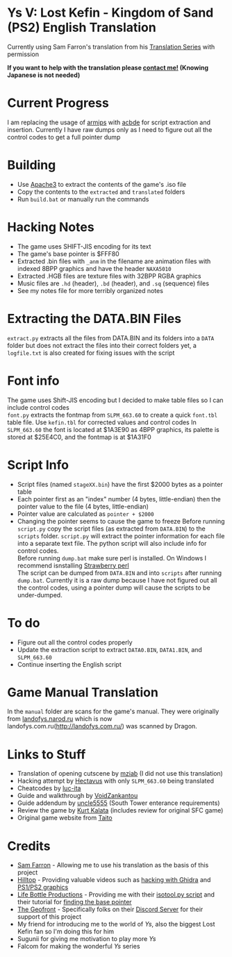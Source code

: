 # Ys V: Lost Kefin - Kingdom of Sand (PS2) English Translation
Currently using Sam Farron's translation from his [Translation Series](https://www.youtube.com/watch?v=LfZZPwIdhzg&list=PLoD4gkRCJkUcgfpU5puBqYy5DX-RJK--b) with permission  
  
**If you want to help with the translation please [contact me!](https://kaisaan.github.io/pages/contact) (Knowing Japanese is not needed)**

# Current Progress  
I am replacing the usage of [armips](https://github.com/Kingcom/armips) with [acbde](https://www.romhacking.net/utilities/1392/) for script extraction and insertion. Currently I have raw dumps only as I need to figure out all the control codes to get a full pointer dump

# Building
- Use [Apache3](https://www.psx-place.com/threads/apache.19171/) to extract the contents of the game's .iso file
- Copy the contents to the `extracted` and `translated` folders
- Run `build.bat` or manually run the commands

# Hacking Notes
- The game uses SHIFT-JIS encoding for its text
- The game's base pointer is $FFF80
- Extracted .bin files with `_anm` in the filename are animation files with indexed 8BPP graphics and have the header `NAXA5010`
- Extracted .HGB files are texture files with 32BPP RGBA graphics
- Music files are `.hd` (header), `.bd` (header), and `.sq` (sequence) files
- See my notes file for more terribly organized notes

# Extracting the DATA.BIN Files
`extract.py` extracts all the files from DATA.BIN and its folders into a `DATA` folder but does not extract the files into their correct folders yet, a `logfile.txt` is also created for fixing issues with the script

# Font info
The game uses Shift-JIS encoding but I decided to make table files so I can include control codes  
`font.py` extracts the fontmap from `SLPM_663.60` to create a quick `font.tbl` table file. Use `kefin.tbl` for corrected values and control codes
In `SLPM_663.60` the font is located at $1A3E90 as 4BPP graphics, its palette is stored at $25E4C0, and the fontmap is at $1A31F0  

# Script Info
- Script files (named `stageXX.bin`) have the first $2000 bytes as a pointer table
- Each pointer first as an "index" number (4 bytes, little-endian) then the pointer value to the file (4 bytes, little-endian)
- Pointer value are calculated as `pointer + $2000`
- Changing the pointer seems to cause the game to freeze
Before running `script.py` copy the script files (as extracted from `DATA.BIN`) to the `scripts` folder. `script.py` will extract the pointer information for each file into a separate text file. The python script will also include info for control codes.  
Before running `dump.bat` make sure perl is installed. On Windows I recommend isnstalling [Strawberry perl](https://www.lifebottle.org/#/./other/strawberry-perl/index)  
The script can be dumped from `DATA.BIN` and into `scripts` after running `dump.bat`. Currently it is a raw dump because I have not figured out all the control codes, using a pointer dump will cause the scripts to be under-dumped.

# To do
- Figure out all the control codes properly
- Update the extraction script to extract `DATA0.BIN`, `DATA1.BIN`, and `SLPM_663.60`
- Continue inserting the English script

# Game Manual Translation
In the `manual` folder are scans for the game's manual. They were originally from [landofys.narod.ru](https://landofys.narod.ru/) which is now landofys.com.ru(http://landofys.com.ru/) was scanned by Dragon.

# Links to Stuff
- Translation of opening cutscene by [mziab](https://www.romhacking.net/forum/index.php?topic=28379.0) (I did not use this translation)
- Hacking attempt by [Hectavus](https://zenhax.com/viewtopic.php@t=15249.html) with only `SLPM_663.60` being translated
- Cheatcodes by [luc-ita](https://gamehacking.org/game/100384)
- Guide and walkthrough by [VoidZankantou](https://gamefaqs.gamespot.com/ps2/921272-ys-v-lost-kefin-kingdom-of-sand/faqs/44007)
- Guide addendum by [uncle5555](https://gamefaqs.gamespot.com/ps2/921272-ys-v-lost-kefin-kingdom-of-sand/answers/71872-help-with-getting-into-the-south-tower) (South Tower enterance requirements)
- Review the game by [Kurt Kalata](http://www.hardcoregaming101.net/ys-v-ushinawareta-suna-no-miyako-kefin/) (includes review for original SFC game)
- Original game website from [Taito](https://web.archive.org/web/20070804063125/http://www.taito.co.jp/d3/cp/ys/ys5/)

# Credits
- [Sam Farron](https://www.youtube.com/@samfarron) - Allowing me to use his translation as the basis of this project
- [Hilltop](https://x.com/HilltopWorks) - Providing valuable videos such as [hacking with Ghidra](https://youtu.be/qCEZC3cPc1s) and [PS1/PS2 graphics](https://youtu.be/lePKUCYakqM)
- [Life Bottle Productions](https://www.lifebottle.org/#/) - Providing me with their [isotool.py script](https://github.com/lifebottle/PythonLib/blob/main/isotool.py) and their tutorial for [finding the base pointer](https://youtu.be/q5aEj-aSw50)
- [The Geofront](https://geofront.esterior.net/) - Specifically folks on their [Discord Server](https://discord.gg/sXx2Ck6Cxn) for their support of this project
- My friend for introducing me to the world of *Ys*, also the biggest Lost Kefin fan so I'm doing this for him
- Sugunii for giving me motivation to play more *Ys*
- Falcom for making the wonderful *Ys* series
